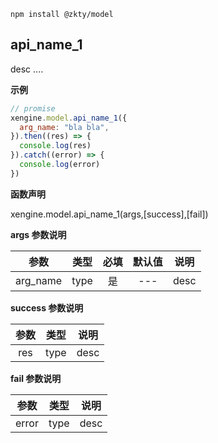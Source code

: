 ```
npm install @zkty/model
```

## api_name_1
desc ....

**示例**	

```javascript
// promise
xengine.model.api_name_1({
  arg_name: "bla bla",
}).then((res) => {
  console.log(res)
}).catch((error) => {
  console.log(error)
})
```

**函数声明**
  
xengine.model.api_name_1(args,[success],[fail])
  

**args 参数说明**

|    参数    |  类型  | 必填 | 默认值  |       说明       |
| :--------: | :----: | :--: | :-----: | :--------------: |
|   arg_name    | type |  是  |   ---   |   desc   |

**success 参数说明**

|    参数    |  类型  |       说明       |
| :--------: | :----: |  :--------------: |
|   res    | type |     desc   |

**fail 参数说明**

|    参数    |  类型  |       说明       |
| :--------: | :----: |  :--------------: |
|   error    | type |     desc   |



